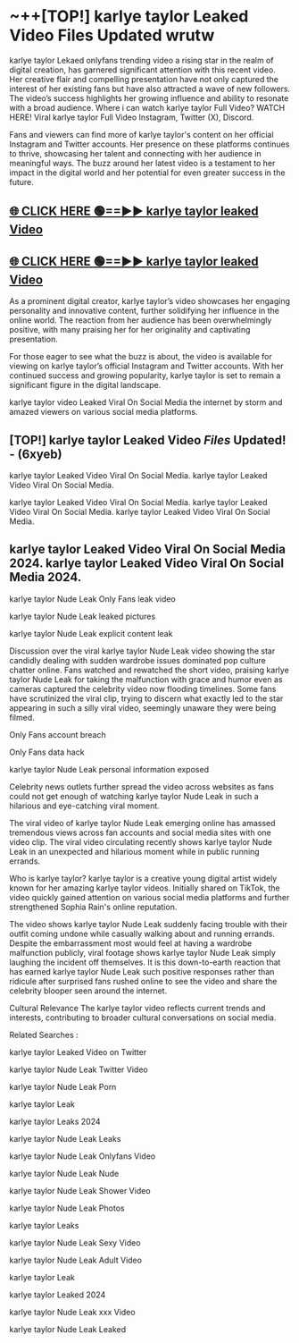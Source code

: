 # ~++[TOP!] karlye taylor Leaked Video Files Updated wrutw

 karlye taylor Lekaed onlyfans trending video a rising star in the realm of digital creation, has garnered significant attention with this recent video. Her creative flair and compelling presentation have not only captured the interest of her existing fans but have also attracted a wave of new followers. The video’s success highlights her growing influence and ability to resonate with a broad audience.
Where i can watch  karlye taylor Full Video? WATCH HERE! Viral  karlye taylor Full Video Instagram, Twitter (X), Discord.


Fans and viewers can find more of  karlye taylor's content on her official Instagram and Twitter accounts. Her presence on these platforms continues to thrive, showcasing her talent and connecting with her audience in meaningful ways. The buzz around her latest video is a testament to her impact in the digital world and her potential for even greater success in the future.


## [🌐 CLICK HERE 🟢==►►  karlye taylor leaked Video ](https://onlyclips.site?title=karlye_taylor&ref=git)

## [🌐 CLICK HERE 🟢==►►  karlye taylor leaked Video ](https://onlyclips.site?title=karlye_taylor&ref=git)


As a prominent digital creator,  karlye taylor’s video showcases her engaging personality and innovative content, further solidifying her influence in the online world. The reaction from her audience has been overwhelmingly positive, with many praising her for her originality and captivating presentation.

For those eager to see what the buzz is about, the video is available for viewing on  karlye taylor’s official Instagram and Twitter accounts. With her continued success and growing popularity,  karlye taylor is set to remain a significant figure in the digital landscape.


  karlye taylor video Leaked Viral On Social Media the internet by storm and amazed viewers on various social media platforms.


## [TOP!]  karlye taylor Leaked Video *Files* Updated! - (6xyeb) 

 karlye taylor Leaked Video Viral On Social Media. karlye taylor Leaked Video Viral On Social Media.

 karlye taylor Leaked Video Viral On Social Media. karlye taylor Leaked Video Viral On Social Media. karlye taylor Leaked Video Viral On Social Media.


##  karlye taylor Leaked Video Viral On Social Media 2024. karlye taylor Leaked Video Viral On Social Media 2024.
 karlye taylor Nude Leak Only Fans leak video

 karlye taylor Nude Leak leaked pictures

 karlye taylor Nude Leak explicit content leak

Discussion over the viral  karlye taylor Nude Leak video showing the star candidly dealing with sudden wardrobe issues dominated pop culture chatter online. Fans watched and rewatched the short video, praising  karlye taylor Nude Leak for taking the malfunction with grace and humor even as cameras captured the celebrity video now flooding timelines. Some fans have scrutinized the viral clip, trying to discern what exactly led to the star appearing in such a silly viral video, seemingly unaware they were being filmed.


Only Fans account breach

Only Fans data hack

 karlye taylor Nude Leak personal information exposed

Celebrity news outlets further spread the video across websites as fans could not get enough of watching  karlye taylor Nude Leak in such a hilarious and eye-catching viral moment.


The viral video of  karlye taylor Nude Leak emerging online has amassed tremendous views across fan accounts and social media sites with one video clip. The viral video circulating recently shows  karlye taylor Nude Leak in an unexpected and hilarious moment while in public running errands.


Who is  karlye taylor?  karlye taylor is a creative young digital artist widely known for her amazing  karlye taylor videos. Initially shared on TikTok, the video quickly gained attention on various social media platforms and further strengthened Sophia Rain's online reputation.

The video shows  karlye taylor Nude Leak suddenly facing trouble with their outfit coming undone while casually walking about and running errands. Despite the embarrassment most would feel at having a wardrobe malfunction publicly, viral footage shows  karlye taylor Nude Leak simply laughing the incident off themselves. It is this down-to-earth reaction that has earned  karlye taylor Nude Leak such positive responses rather than ridicule after surprised fans rushed online to see the video and share the celebrity blooper seen around the internet.

Cultural Relevance The  karlye taylor video reflects current trends and interests, contributing to broader cultural conversations on social media.

Related Searches :

 karlye taylor Leaked Video on Twitter

 karlye taylor Nude Leak Twitter Video

 karlye taylor Nude Leak Porn

 karlye taylor Leak 

 karlye taylor Leaks 2024

 karlye taylor Nude Leak Leaks

 karlye taylor Nude Leak Onlyfans Video

 karlye taylor Nude Leak Nude

 karlye taylor Nude Leak Shower Video

 karlye taylor Nude Leak Photos

 karlye taylor Leaks

 karlye taylor Nude Leak Sexy Video

 karlye taylor Nude Leak Adult Video

 karlye taylor Leak

 karlye taylor Leaked 2024

 karlye taylor Nude Leak xxx Video

 karlye taylor Nude Leak Leaked